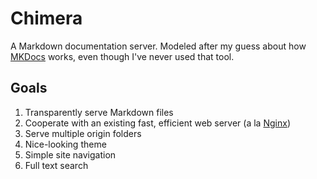 # Chimera

A Markdown documentation server. Modeled after my guess about how [MKDocs](https://github.com/mkdocs/mkdocs)
works, even though I've never used that tool.

## Goals

1. Transparently serve Markdown files
2. Cooperate with an existing fast, efficient web server (a la [Nginx](https://nginx.org/en/))
3. Serve multiple origin folders
4. Nice-looking theme
5. Simple site navigation
6. Full text search

